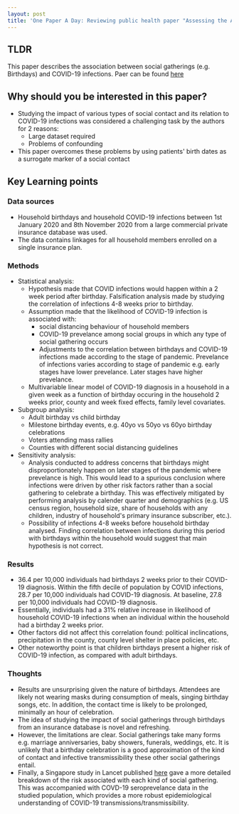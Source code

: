 ```yaml
---
layout: post
title: 'One Paper A Day: Reviewing public health paper "Assessing the Association Between Social Gatherings and COVID-19 Risk Using Birthdays"'
---
```


## TLDR
This paper describes the association between social gatherings (e.g. Birthdays) and COVID-19 infections. Paer can be found [here](https://jamanetwork.com/journals/jamainternalmedicine/fullarticle/2781306)

## Why should you be interested in this paper?
- Studying the impact of various types of social contact and its relation to COVID-19 infections was considered a challenging task by the authors for 2 reasons:
    - Large dataset required
    - Problems of confounding
- This paper overcomes these problems by using patients' birth dates as a surrogate marker of a social contact

## Key Learning points

### Data sources
- Household birthdays and household COVID-19 infections between 1st January 2020 and 8th November 2020 from a large commercial private insurance database was used.
- The data contains linkages for all household members enrolled on a single insurance plan.

### Methods
- Statistical analysis: 
    - Hypothesis made that COVID infections would happen within a 2 week period after birthday. Falsification analysis made by studying the correlation of infections 4-8 weeks prior to birthday.
    - Assumption made that the likelihood of COVID-19 infection is associated with:
        - social distancing behaviour of household members
        - COVID-19 prevelance among social groups in which any type of social gathering occurs
        - Adjustments to the correlation between birthdays and COVID-19 infections made according to the stage of pandemic. Prevelance of infections varies according to stage of pandemic e.g. early stages have lower prevelance. Later stages have higher prevelance.
    - Multivariable linear model of COVID-19 diagnosis in a household in a given week as a function of birthday occuring in the household 2 weeks prior, county and week fixed effects, family level covariates. 
- Subgroup analysis:
    - Adult birthday vs child birthday
    - Milestone birthday events, e.g. 40yo vs 50yo vs 60yo birthday celebrations
    - Voters attending mass rallies
    - Counties with different social distancing guidelines
- Sensitivity analysis:
    - Analysis conducted to address concerns that birthdays might disproportionately happen on later stages of the pandemic where prevelance is high. This would lead to a spurious conclusion where infections were driven by other risk factors rather than a social gathering to celebrate a birthday. This was effectively mitigated by performing analysis by calender quarter and demographics (e.g. US census region, household size, share of households with any children, industry of household's primary insurance subscriber, etc.).
    - Possibility of infections 4-8 weeks before household birthday analysed. Finding correlation between infections during this period with birthdays within the household would suggest that main hypothesis is not correct.

### Results
- 36.4 per 10,000 individuals had birthdays 2 weeks prior to their COVID-19 diagnosis. Within the fifth decile of population by COVID infections, 28.7 per 10,000 individuals had COVID-19 diagnosis. At baseline, 27.8 per 10,000 individuals had COVID-19 diagnosis.
- Essentially, individuals had a 31% relative increase in likelihood of household COVID-19 infections when an individual within the household had a birthday 2 weeks prior.
- Other factors did not affect this correlation found: political inclincations, precipitation in the county, county level shelter in place policies, etc.
- Other noteworthy point is that children birthdays present a higher risk of COVID-19 infection, as compared with adult birthdays.

### Thoughts
- Results are unsurprising given the nature of birthdays. Attendees are likely not wearing masks during consumption of meals, singing birthday songs, etc. In addition, the contact time is likely to be prolonged, minimally an hour of celebration.
- The idea of studying the impact of social gatherings through birthdays from an insurance database is novel and refreshing.
- However, the limitations are clear. Social gatherings take many forms e.g. marriage anniversaries, baby showers, funerals, weddings, etc. It is unlikely that a birthday celebration is a good approximation of the kind of contact and infective transmissibility these other social gatherings entail.
- Finally, a Singapore study in Lancet published [here](https://www.thelancet.com/article/S1473-3099(20)30833-1/fulltext) gave a more detailed breakdown of the risk associated with each kind of social gathering. This was accompanied with COVD-19 seroprevelance data in the studied population, which provides a more robust epidemiological understanding of COVID-19 transmissions/transmissibility.
